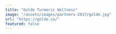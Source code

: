 ```yaml
---
title: "Golde Turmeric Wellness"
image: "/assets/images/partners-2017/golde.jpg"
url: "https://golde.co/"
featured: false
---
```

